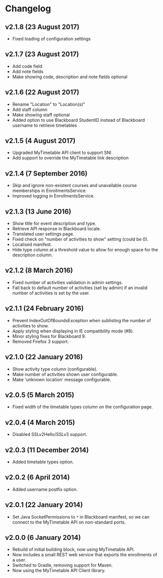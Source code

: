 # Changelog

## v2.1.8 (23 August 2017)

* Fixed loading of configuration settings

## v2.1.7 (23 August 2017)

* Add code field
* Add note fields
* Make showing code, description and note fields optional

## v2.1.6 (22 August 2017)

* Rename "Location" to "Location(s)"
* Add staff column
* Make showing staff optional
* Added option to use Blackboard StudentID instead of Blackboard username to retrieve timetables 
 
## v2.1.5 (4 August 2017)

* Upgraded MyTimetable API client to support SNI
* Add support to override the MyTimetable link description

## v2.1.4 (7 September 2016)

* Skip and ignore non-existent courses and unavailable course memberships in EnrollmentsService.
* Improved logging in EnrollmentsService.

## v2.1.3 (13 June 2016)

* Show title for event description and type.
* Retrieve API response in Blackboard locale.
* Translated user settings page.
* Fixed check on "number of activities to show" setting (could be 0).
* Localised manifest.
* Hide type column at a threshold value to allow for enough space for the description column.

## v2.1.2 (8 March 2016)

* Fixed number of activities validation in admin settings.
* Fall back to default number of activities (set by admin) if an invalid number of activities is set by the user.

## v2.1.1 (24 February 2016)

* Prevent IndexOutOfBoundsException when sublisting the number of activities to show.
* Apply styling when displaying in IE compatibility mode (#8).
* Minor styling fixes for Blackboard 9.
* Removed Firefox 3 support.

## v2.1.0 (22 January 2016)

* Show activity type column (configurable).
* Make number of activities shown user configurable.
* Make 'unknown location' message configurable.

## v2.0.5 (5 March 2015)

* Fixed width of the timetable types column on the configuration page.

## v2.0.4 (4 March 2015)

* Disabled SSLv2Hello/SSLv3 support.

## v2.0.3 (11 December 2014)

* Added timetable types option.

## v2.0.2 (6 April 2014)

* Added username postfix option.

## v2.0.1 (22 January 2014)

* Set Java SocketPermissions to `*` in Blackboard manifest, so we can connect to the MyTimetable API on non-standard ports.

## v2.0.0 (6 January 2014)

* Rebuild of initial building block, now using MyTimetable API.
* Now includes a small REST web service that exports the enrollments of a user.
* Switched to Gradle, removing support for Maven.
* Now using the MyTimetable API Client library.
